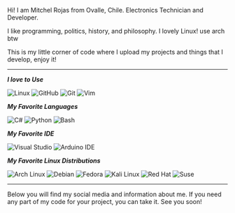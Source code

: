 Hi! I am Mitchel Rojas from Ovalle, Chile. Electronics Technician and Developer.

I like programming, politics, history, and philosophy. I lovely Linux! use arch btw

This is my little corner of code where I upload my projects and things that I develop, enjoy it!

---------------------------------------------------------------------------------------------------------------------------------------------

**_I love to Use_**

<div class="images">
  <img alt="Linux" src="https://img.shields.io/badge/Linux-FCC624?style=for-the-badge&logo=linux&logoColor=black" />
  <img alt="GitHub" src="https://img.shields.io/badge/GitHub-100000?style=for-the-badge&logo=github&logoColor=white" />
  <img alt="Git" src="https://img.shields.io/badge/GIT-E44C30?style=for-the-badge&logo=git&logoColor=white" />
  <img alt="Vim" src="https://img.shields.io/badge/VIM-%2311AB00.svg?&style=for-the-badge&logo=vim&logoColor=white" />
</div>


**_My Favorite Languages_**


<div class="images">
  <img alt="C#" src="https://img.shields.io/badge/C%23-239120?style=for-the-badge&logo=c-sharp&logoColor=white" />
  <img alt="Python" src="https://img.shields.io/badge/Python%20-%233771A1.svg?style=for-the-badge&logo=python&logoColor=white" />
  <img alt="Bash" src="https://img.shields.io/badge/GNU%20Bash-4EAA25?style=for-the-badge&logo=GNU%20Bash&logoColor=white" />
</div>


**_My Favorite IDE_**


<div class="images">
  <img alt="Visual Studio" src="https://img.shields.io/badge/Visual_Studio-5C2D91?style=for-the-badge&logo=visual%20studio&logoColor=white" />
  <img alt="Arduino IDE" src="https://img.shields.io/badge/Arduino_IDE-00979D?style=for-the-badge&logo=arduino&logoColor=white" />
</div>


**_My Favorite Linux Distributions_**


<div class="images">
  <img alt="Arch Linux" src="https://img.shields.io/badge/Arch_Linux-1793D1?style=for-the-badge&logo=arch-linux&logoColor=white" />
  <img alt="Debian" src="https://img.shields.io/badge/Debian-A81D33?style=for-the-badge&logo=debian&logoColor=white" />
  <img alt="Fedora" src="https://img.shields.io/badge/Fedora-294172?style=for-the-badge&logo=fedora&logoColor=white" />
  <img alt="Kali Linux" src="https://img.shields.io/badge/Kali_Linux-557C94?style=for-the-badge&logo=kali-linux&logoColor=white" />
  <img alt="Red Hat" src="https://img.shields.io/badge/Red%20Hat-EE0000?style=for-the-badge&logo=redhat&logoColor=white" />
  <img alt="Suse" src="https://img.shields.io/badge/SUSE-0C322C?style=for-the-badge&logo=SUSE&logoColor=white" />
</div>

---------------------------------------------------------------------------------------------------------------------------------------------

Below you will find my social media and information about me. If you need any part of my code for your project, you can take it. See you soon!
